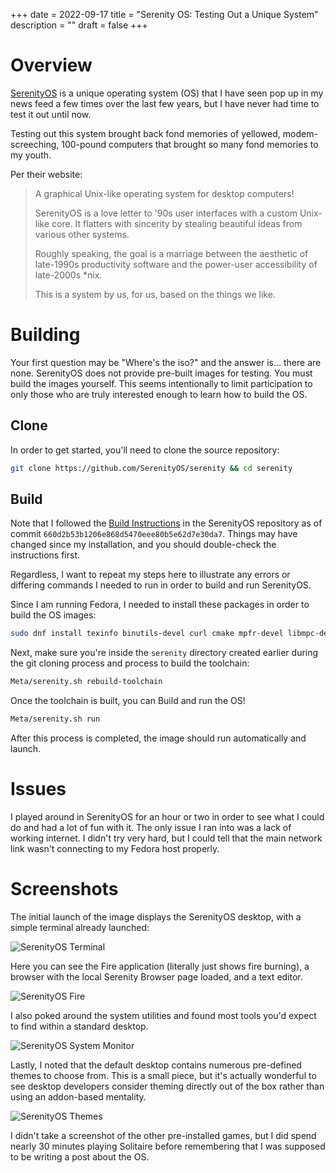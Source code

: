 +++
date = 2022-09-17
title = "Serenity OS: Testing Out a Unique System"
description = ""
draft = false
+++

# Overview

[SerenityOS](https://serenityos.org) is a unique operating system (OS) that I
have seen pop up in my news feed a few times over the last few years, but I have
never had time to test it out until now.

Testing out this system brought back fond memories of yellowed,
modem-screeching, 100-pound computers that brought so many fond memories to my
youth.

Per their website:

> A graphical Unix-like operating system for desktop computers!
>
> SerenityOS is a love letter to '90s user interfaces with a custom Unix-like
> core. It flatters with sincerity by stealing beautiful ideas from various
> other systems.
>
> Roughly speaking, the goal is a marriage between the aesthetic of late-1990s
> productivity software and the power-user accessibility of late-2000s \*nix.
>
> This is a system by us, for us, based on the things we like.

# Building

Your first question may be "Where's the iso?" and the answer is... there are
none. SerenityOS does not provide pre-built images for testing. You must build
the images yourself. This seems intentionally to limit participation to only
those who are truly interested enough to learn how to build the OS.

## Clone

In order to get started, you'll need to clone the source repository:

```sh
git clone https://github.com/SerenityOS/serenity && cd serenity
```

## Build

Note that I followed the [Build
Instructions](https://github.com/SerenityOS/serenity/blob/master/Documentation/BuildInstructions.md)
in the SerenityOS repository as of commit
`660d2b53b1206e868d5470eee80b5e62d7e30da7`. Things may have changed since my
installation, and you should double-check the instructions first.

Regardless, I want to repeat my steps here to illustrate any errors or differing
commands I needed to run in order to build and run SerenityOS.

Since I am running Fedora, I needed to install these packages in order to build
the OS images:

```sh
sudo dnf install texinfo binutils-devel curl cmake mpfr-devel libmpc-devel gmp-devel e2fsprogs ninja-build patch ccache rsync @"C Development Tools and Libraries" @Virtualization
```

Next, make sure you're inside the `serenity` directory created earlier during
the git cloning process and process to build the toolchain:

```sh
Meta/serenity.sh rebuild-toolchain
```

Once the toolchain is built, you can Build and run the OS!

```sh
Meta/serenity.sh run
```

After this process is completed, the image should run automatically and launch.

# Issues

I played around in SerenityOS for an hour or two in order to see what I could do
and had a lot of fun with it. The only issue I ran into was a lack of working
internet. I didn't try very hard, but I could tell that the main network link
wasn't connecting to my Fedora host properly.

# Screenshots

The initial launch of the image displays the SerenityOS desktop, with a simple
terminal already launched:

![SerenityOS
Terminal](https://img.cleberg.net/blog/20220917-serenityos/initial_launch.png)

Here you can see the Fire application (literally just shows fire burning), a
browser with the local Serenity Browser page loaded, and a text editor.

![SerenityOS
Fire](https://img.cleberg.net/blog/20220917-serenityos/basic_apps.png)

I also poked around the system utilities and found most tools you'd expect to
find within a standard desktop.

![SerenityOS System
Monitor](https://img.cleberg.net/blog/20220917-serenityos/system_monitor.png)

Lastly, I noted that the default desktop contains numerous pre-defined themes to
choose from. This is a small piece, but it's actually wonderful to see desktop
developers consider theming directly out of the box rather than using an
addon-based mentality.

![SerenityOS
Themes](https://img.cleberg.net/blog/20220917-serenityos/themes.png)

I didn't take a screenshot of the other pre-installed games, but I did spend
nearly 30 minutes playing Solitaire before remembering that I was supposed to be
writing a post about the OS.

